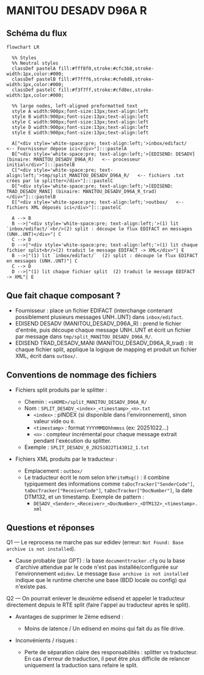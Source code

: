 # MANITOU DESADV D96A R 
## Schéma du flux


```mermaid
flowchart LR

  %% Styles
  %% Neutral styles
  classDef pastelA fill:#fff8f0,stroke:#cfc3b8,stroke-width:1px,color:#000;
  classDef pastelB fill:#f7fff6,stroke:#cfe8d8,stroke-width:1px,color:#000;
  classDef pastelC fill:#f3f7ff,stroke:#cfd8ec,stroke-width:1px,color:#000;

  %% large nodes, left-aligned preformatted text
  style A width:900px;font-size:13px;text-align:left
  style B width:900px;font-size:13px;text-align:left
  style C width:900px;font-size:13px;text-align:left
  style D width:900px;font-size:13px;text-align:left
  style E width:900px;font-size:13px;text-align:left

  A["<div style='white-space:pre; text-align:left;'>inbox/edifact/   <-- Fournisseur dépose ici</div>"]:::pastelA
  B["<div style='white-space:pre; text-align:left;'>[EDISEND: DESADV]  (binaire: MANITOU_DESADV_D96A_R)   <-- processeur initial</div>"]:::pastelB
  C["<div style='white-space:pre; text-align:left;'>tmp/split_MANITOU_DESADV_D96A_R/   <-- fichiers .txt crées par le splitter</div>"]:::pastelC
  D["<div style='white-space:pre; text-align:left;'>[EDISEND: TRAD_DESADV_MANI] (binaire: MANITOU_DESADV_D96A_R_trad)</div>"]:::pastelB
  E["<div style='white-space:pre; text-align:left;'>outbox/   <-- fichiers XML déposés ici</div>"]:::pastelC

  A --> B
  B -->|"<div style='white-space:pre; text-align:left;'>(1) lit `inbox/edifact/`<br/>(2) split : découpe le flux EDIFACT en messages (UNH..UNT)</div>"| C
  C --> D
  D -->|"<div style='white-space:pre; text-align:left;'>(1) lit chaque fichier split<br/>(2) traduit le message EDIFACT -> XML</div>"| E
  B -->|"(1) lit `inbox/edifact/`  (2) split : découpe le flux EDIFACT en messages (UNH..UNT)"| C
  C --> D
  D -->|"(1) lit chaque fichier split  (2) traduit le message EDIFACT -> XML"| E
```


## Que fait chaque composant ?

- Fournisseur : place un fichier EDIFACT (interchange contenant possiblement plusieurs messages UNH..UNT) dans `inbox/edifact`.
- EDISEND DESADV (MANITOU_DESADV_D96A_R) : prend le fichier d'entrée, puis découpe chaque message UNH..UNT et écrit un fichier par message dans `tmp/split_MANITOU_DESADV_D96A_R/`.
- EDISEND TRAD_DESADV_MANI (MANITOU_DESADV_D96A_R_trad) : lit chaque fichier split, applique la logique de mapping et produit un fichier XML, écrit dans `outbox/`.

## Conventions de nommage des fichiers

- Fichiers split produits par le splitter :
  - Chemin : `<sHOME>/split_MANITOU_DESADV_D96A_R/`
  - Nom : `SPLIT_DESADV_<index>_<timestamp>_<n>.txt`
    - `<index>` : pINDEX (si disponible dans l'environnement), sinon valeur vide ou `0`.
    - `<timestamp>` : format `YYYYMMDDhhmmss` (ex: 20251022...)
    - `<n>` : compteur incrémental pour chaque message extrait pendant l'exécution du splitter.
  - Exemple : `SPLIT_DESADV_0_20251022T143012_1.txt`

- Fichiers XML produits par le traducteur :
  - Emplacement : `outbox/`
  - Le traducteur écrit le nom selon `bfWriteMsg()` : il combine typiquement des informations comme `taDocTracker["SenderCode"]`, `taDocTracker["ReceiverCode"]`, `taDocTracker["DocNumber"]`, la date DTM132, et un timestamp. Exemple de pattern :
    - `DESADV_<Sender>_<Receiver>_<DocNumber>_<DTM132>_<timestamp>.xml`



## Questions et réponses

Q1 — Le reprocess ne marche pas sur edidev (erreur: `Not Found: Base archive is not installed`).

- Cause probable (par GPT) : la base `documenttracker.cfg` ou la base d'archive attendue par le code n'est pas installée/configurée sur l'environnement `edidev`. Le message `Base archive is not installed` indique que le runtime cherche une base (BDD locale ou config) qui n'existe pas.


Q2 — On pourrait enlever le deuxième edisend et appeler le traducteur directement depuis le RTE split (faire l'appel au traducteur après le split).

- Avantages de supprimer le 2ème edisend :
  - Moins de latence / Un edisend en moins qui fait du as file drive.

- Inconvénients / risques :
  - Perte de séparation claire des responsabilités : splitter vs traducteur. En cas d'erreur de traduction, il peut être plus difficile de relancer uniquement la traduction sans refaire le split.
